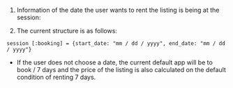1. Information of the date the user wants to rent the listing is being at the session:

2. The current structure is as follows:

`session [:booking] = {start_date: "mm / dd / yyyy", end_date: "mm / dd / yyyy"}`

- If the user does not choose a date, the current default app will be to book / 7 days and the price of the listing is also calculated on the default condition of renting 7 days.
